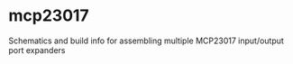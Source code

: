 mcp23017
========

Schematics and build info for assembling multiple MCP23017 input/output port expanders
